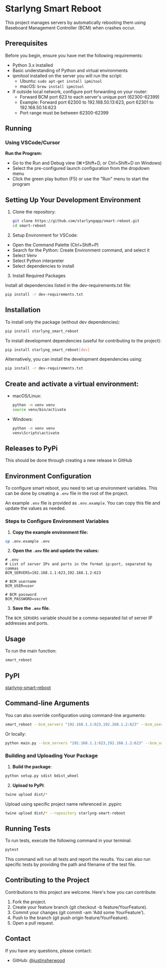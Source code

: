 # Starlyng Smart Reboot

This project manages servers by automatically rebooting them using Baseboard Management Controller (BCM) when crashes occur.

## Prerequisites

Before you begin, ensure you have met the following requirements:
* Python 3.x installed
* Basic understanding of Python and virtual environments
* ipmitool installed on the server you will run the script:
  * Ubuntu: `sudo apt-get install ipmitool`
  * macOS: `brew install ipmitool`
* If outside local network, configure port forwarding on your router:
  * Forward BCM port 623 to each server's unique port (62300-62399)
  * Example: Forward port 62300 to 192.168.50.13:623, port 62301 to 192.168.50.14:623
  * Port range must be between 62300-62399

## Running

### Using VSCode/Cursor

**Run the Program:**
   - Go to the Run and Debug view (⌘+Shift+D, or Ctrl+Shift+D on Windows)
   - Select the pre-configured launch configuration from the dropdown menu
   - Click the green play button (F5) or use the "Run" menu to start the program

## Setting Up Your Development Environment

1. Clone the repository:
   ```bash
   git clone https://github.com/starlyngapp/smart-reboot.git
   cd smart-reboot
   ```

2. Setup Environment for VSCode:

* Open the Command Palette (Ctrl+Shift+P)
* Search for the Python: Create Environment command, and select it
* Select Venv
* Select Python interpreter
* Select dependencies to install

3. Install Required Packages

Install all dependencies listed in the dev-requirements.txt file:

```bash
pip install -r dev-requirements.txt
```

## Installation

To install only the package (without dev dependencies):

```bash
pip install starlyng_smart_reboot
```

To install development dependencies (useful for contributing to the project):

```bash
pip install starlyng_smart_reboot[dev]
```

Alternatively, you can install the development dependencies using:

```bash
pip install -r dev-requirements.txt
```

## Create and activate a virtual environment:
   * macOS/Linux:
     ```bash
     python -m venv venv
     source venv/bin/activate
     ```
   * Windows:
     ```bash
     python -m venv venv
     venv\Scripts\activate
     ```

## Releases to PyPi

This should be done through creating a new release in GitHub

## Environment Configuration

To configure smart reboot, you need to set up environment variables. This can be done by creating a `.env` file in the root of the project.

An example `.env` file is provided as `.env.example`. You can copy this file and update the values as needed.

### Steps to Configure Environment Variables

1. **Copy the example environment file:**

```sh
cp .env.example .env
```

2. **Open the `.env` file and update the values:**

```env
# .env
# List of server IPs and ports in the format ip:port, separated by commas
BCM_SERVERS=192.168.1.1:623,192.168.1.2:623

# BCM username
BCM_USER=user

# BCM password
BCM_PASSWORD=secret
```

3. **Save the `.env` file.**

The `BCM_SERVERS` variable should be a comma-separated list of server IP addresses and ports.

## Usage

To run the main function:

```bash
smart_reboot
```

## PyPI

[starlyng-smart-reboot](https://pypi.org/project/starlyng-smart-reboot/)

## Command-line Arguments

You can also override configuration using command-line arguments:

```bash
smart_reboot --bcm_servers "192.168.1.1:623,192.168.1.2:623" --bcm_user "bcm_username" --bcm_pass "secret" --public_ip "false" --server_mgmt_dir "/path/to/server/mgmt/" --ssh_base_hostname "server" --ssh_key_path "/path/to/your/.ssh/id_rsa" --ssh_user "your_ssh_username" --ssh_vlan_id "10" --vast_api_key "vast_api_key"
```

Or locally:

```bash
python main.py --bcm_servers "192.168.1.1:623,192.168.1.2:623" --bcm_user "bcm_username" --bcm_pass "secret" --public_ip "false" --server_mgmt_dir "/path/to/server/mgmt/" --ssh_base_hostname "server" --ssh_key_path "/path/to/your/.ssh/id_rsa" --ssh_user "your_ssh_username" --ssh_vlan_id "10" --vast_api_key "vast_api_key"
```

### Building and Uploading Your Package

1. **Build the package**:

```bash
python setup.py sdist bdist_wheel
```

2. **Upload to PyPI**:

```bash
twine upload dist/*
```

Upload using specific project name referenced in .pypirc

```bash
twine upload dist/* --repository starlyng-smart-reboot
```

## Running Tests

To run tests, execute the following command in your terminal:

```bash
pytest
```

This command will run all tests and report the results. You can also run specific tests by providing the path and filename of the test file.

## Contributing to the Project

Contributions to this project are welcome. Here's how you can contribute:

1. Fork the project.
2. Create your feature branch (git checkout -b feature/YourFeature).
3. Commit your changes (git commit -am 'Add some YourFeature').
4. Push to the branch (git push origin feature/YourFeature).
5. Open a pull request.

## Contact

If you have any questions, please contact:

- GitHub: [@justinsherwood](https://github.com/justinsherwood)